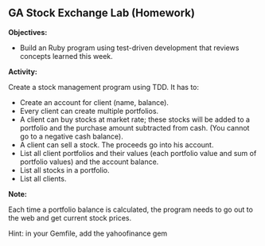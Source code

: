 
## GA Stock Exchange Lab (Homework)

**Objectives:**

* Build an Ruby program using test-driven development that reviews concepts learned this week.

**Activity:**

Create a stock management program using TDD. It has to:
* Create an account for client (name, balance).
* Every client can create multiple portfolios.
* A client can buy stocks at market rate; these stocks will be added to a portfolio and the purchase amount subtracted from cash. (You cannot go to a negative cash balance).
* A client can sell a stock. The proceeds go into his account.
* List all client portfolios and their values (each portfolio value and sum of portfolio values) and the account balance.
* List all stocks in a portfolio.
* List all clients.

**Note:**

Each time a portfolio balance is calculated, the program needs to go out to the web and get current 
stock prices.

Hint: in your Gemfile, add the yahoofinance gem